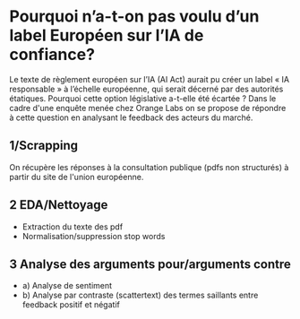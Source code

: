 # Pourquoi n’a-t-on pas voulu d’un label Européen sur l’IA de confiance?
Le texte de règlement européen sur l’IA (AI Act)  aurait pu créer un label « IA responsable »  à l’échelle européenne, qui serait décerné par des autorités étatiques. Pourquoi cette option législative a-t-elle été écartée ? Dans le cadre d'une enquête menée chez Orange Labs on se propose de répondre à cette question en analysant le feedback des acteurs du marché. 
## 1/Scrapping  
On récupère les réponses à la consultation publique (pdfs non structurés) à partir du site de l'union européenne.
## 2 EDA/Nettoyage
* Extraction du texte des pdf
* Normalisation/suppression stop words
## 3 Analyse des arguments pour/arguments contre
* a) Analyse de sentiment
* b) Analyse par contraste (scattertext) des termes saillants entre feedback positif et négatif
